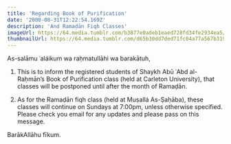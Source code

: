 ```yaml
---
title: 'Regarding Book of Purification'
date: '2008-08-31T12:22:54.169Z'
description: 'And Ramaḍān Fiqh Classes'
imageUrl: https://64.media.tumblr.com/b3877e0adeb1eaed728fd34fe2934ea5/tumblr_nk8g5oV7sM1rfn7xeo1_640.jpg
thumbnailUrl: https://64.media.tumblr.com/d65b30dd7ded71fc04a77a567b319067/tumblr_pn91gaiSFT1qc4ww3o1_1280.jpg
---
```


As-salāmu ʿaláikum wa raḥmatullāhi wa barakātuh,

1. This is to inform the registered students of Shaykh Abū ʿAbd al-Raḥmān’s Book of Purification class (held at Carleton University), that classes will be postponed until after the month of Ramaḍān.

2. As for the Ramaḍān fiqh class (held at Muṣallá As-Ṣaḥāba), these classes will continue on Sundays at 7:00pm, unless otherwise specified.
   Please check you email for any updates and please pass on this message.

BarākAllāhu fīkum.
